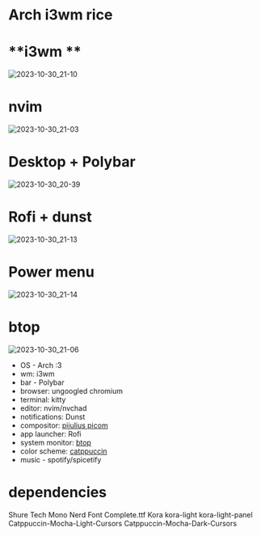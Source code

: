 # **Arch i3wm rice**

# **i3wm **
![2023-10-30_21-10](https://github.com/fruitsaladchan/Archi3-rice/assets/124645742/2248d01b-1c6a-4272-b6b3-2196510ffd66)

# **nvim**
![2023-10-30_21-03](https://github.com/fruitsaladchan/Archi3-rice/assets/124645742/24f06596-138d-4dbd-87b6-7d14b39a9b19)

# **Desktop + Polybar**
![2023-10-30_20-39](https://github.com/fruitsaladchan/Archi3-rice/assets/124645742/792594d6-7bf7-4298-8878-26132d054b33)


# **Rofi + dunst**
![2023-10-30_21-13](https://github.com/fruitsaladchan/Archi3-rice/assets/124645742/d581f56e-30c8-4b28-bd79-05d4403727c7)


# **Power menu**
![2023-10-30_21-14](https://github.com/fruitsaladchan/Archi3-rice/assets/124645742/83a515f7-c668-4eac-8902-23986b152614)


# **btop**
![2023-10-30_21-06](https://github.com/fruitsaladchan/Archi3-rice/assets/124645742/e5715949-86ea-4e4f-95d1-4a315113f364)


- OS - Arch :3
- wm: i3wm
- bar - Polybar
- browser: ungoogled chromium
- terminal: kitty
- editor: nvim/nvchad
- notifications: Dunst
- compositor: [pijulius picom](https://github.com/pijulius/picom)
- app launcher: Rofi
- system monitor: [btop](https://github.com/aristocratos/btop)
- color scheme: [catppuccin](https://github.com/catppuccin/catppuccin)
- music - spotify/spicetify


# **dependencies**

Shure Tech Mono Nerd Font Complete.ttf
Kora
kora-light
kora-light-panel
Catppuccin-Mocha-Light-Cursors
Catppuccin-Mocha-Dark-Cursors

